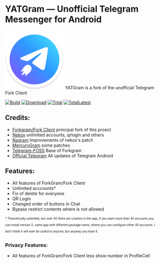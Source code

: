 # YATGram — Unofficial Telegram Messenger for Android
![image](https://raw.githubusercontent.com/et-ness/YATGram/main/TMessagesProj/src/main/res/mipmap-xxxhdpi/ic_launcher.png) 
YATGram is a fork of the unofficial Telegram Fork Client

[![Build](https://img.shields.io/github/actions/workflow/status/et-ness/YATGram/build.yml?branch=main&event=push&logo=github&label=Build)](https://github.com/et-ness/YATGram/actions/workflows/build.yml?query=event%3Apush+branch%3Amain+is%3Acompleted) [![Download](https://img.shields.io/github/v/release/et-ness/YATGram?color=orange&logoColor=orange&label=Download&logo=DocuSign)](https://github.com/et-ness/YATGram/releases/latest) [![Total](https://shields.io/github/downloads/et-ness/YATGram/total?logo=Bookmeter&label=Counts&logoColor=yellow&color=yellow)](https://github.com/et-ness/YATGram/releases) [![TotalLatest](https://img.shields.io/github/downloads/et-ness/YATGram/latest/total?label=Counts%20for%20latest&logo=Bookmeter)](https://github.com/et-ness/YATGram/releases/latest)

## Credits:
- [Forkgram/Fork Client](https://github.com/forkgram/TelegramAndroid) principal fork of this proect
- [Nekox](https://github.com/NekoX-Dev/NekoX) unlimited accounts, qrlogin and others
- [Nagram](https://github.com/NextAlone/Nagram) Improvements of nekox's patch
- [MercuryGram](https://github.com/drizzt/Mercurygram) some patches
- [Telegram-FOSS](https://github.com/Telegram-FOSS-Team/Telegram-FOSS) Base of Forkgram
- [Official Telegram](https://github.com/DrKLO/Telegram) All updates of Telegram Android

## Features:
- All features of ForkGram/Fork Client
- Unlimited acccounts*
- Fix of delete for everyone
- QR Login
- Changed order of buttons in Chat
- Bypass restrict contents where is not allowed

<sub><sup>* Theoretically unlimited, but over 40 there are crashes in the app, if you want more than 40 accounts you can install version 2, same app with different package name, where you can configure other 40 accounts. I don't think it will ever be useful to anyone, but anyway you have it.</sup></sub>

### Privacy Features:
- All features of ForkGram/Fork Client less show number in ProfileCell
